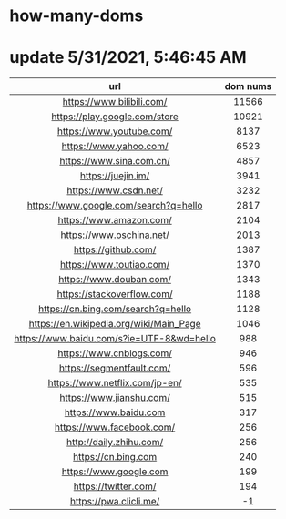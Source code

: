 # how-many-doms

# update 5/31/2021, 5:46:45 AM

url | dom nums
:-: | :-:
https://www.bilibili.com/ | 11566
https://play.google.com/store | 10921
https://www.youtube.com/ | 8137
https://www.yahoo.com/ | 6523
https://www.sina.com.cn/ | 4857
https://juejin.im/ | 3941
https://www.csdn.net/ | 3232
https://www.google.com/search?q=hello | 2817
https://www.amazon.com/ | 2104
https://www.oschina.net/ | 2013
https://github.com/ | 1387
https://www.toutiao.com/ | 1370
https://www.douban.com/ | 1343
https://stackoverflow.com/ | 1188
https://cn.bing.com/search?q=hello | 1128
https://en.wikipedia.org/wiki/Main_Page | 1046
https://www.baidu.com/s?ie=UTF-8&wd=hello | 988
https://www.cnblogs.com/ | 946
https://segmentfault.com/ | 596
https://www.netflix.com/jp-en/ | 535
https://www.jianshu.com/ | 515
https://www.baidu.com | 317
https://www.facebook.com/ | 256
http://daily.zhihu.com/ | 256
https://cn.bing.com | 240
https://www.google.com | 199
https://twitter.com/ | 194
https://pwa.clicli.me/ | -1
